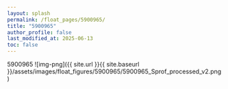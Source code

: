 ```yaml
---
layout: splash
permalink: /float_pages/5900965/
title: "5900965"
author_profile: false
last_modified_at: 2025-06-13
toc: false
---
```

 
5900965
![img-png]({{ site.url }}{{ site.baseurl }}/assets/images/float_figures/5900965/5900965_Sprof_processed_v2.png)